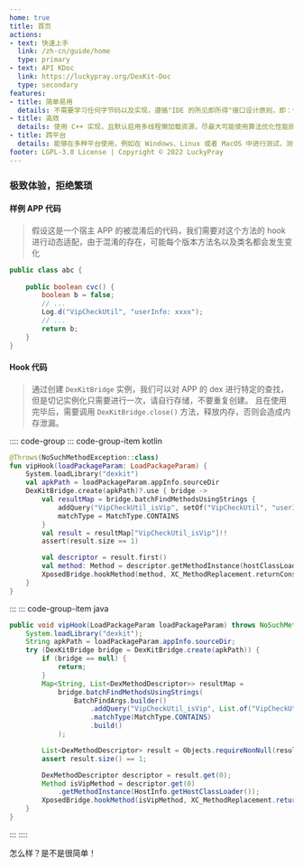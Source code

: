 ```yaml
---
home: true
title: 首页
actions:
- text: 快速上手
  link: /zh-cn/guide/home
  type: primary
- text: API KDoc
  link: https://luckypray.org/DexKit-Doc
  type: secondary
features:
- title: 简单易用
  details: 不需要学习任何字节码以及实现，遵循"IDE 的所见即所得"接口设计原则，即：依赖 IDE 提示， 可不需要文档就能迅速上手
- title: 高效
  details: 使用 C++ 实现，且默认启用多线程懒加载资源，尽最大可能使用算法优化性能损耗，速度是同类型工具的十倍甚至上百倍
- title: 跨平台
  details: 能够在多种平台使用，例如在 Windows、Linux 或者 MacOS 中进行测试，测试完成后再将逻辑移入 Android 平台
footer: LGPL-3.0 License | Copyright © 2022 LuckyPray
---
```


### 极致体验，拒绝繁琐

#### 样例 APP 代码

> 假设这是一个宿主 APP 的被混淆后的代码，我们需要对这个方法的 hook 进行动态适配，由于混淆的存在，可能每个版本方法名以及类名都会发生变化
```java
public class abc {
    
    public boolean cvc() {
        boolean b = false;
        // ...
        Log.d("VipCheckUtil", "userInfo: xxxx");
        // ...
        return b;
    }
}
```

#### Hook 代码

> 通过创建 `DexKitBridge` 实例，我们可以对 APP 的 dex 进行特定的查找，但是切记实例化只需要进行一次，请自行存储，不要重复创建。
> 且在使用完毕后，需要调用 `DexKitBridge.close()` 方法，释放内存，否则会造成内存泄漏。

:::: code-group
::: code-group-item kotlin
```kotlin
@Throws(NoSuchMethodException::class)
fun vipHook(loadPackageParam: LoadPackageParam) {
    System.loadLibrary("dexkit")
    val apkPath = loadPackageParam.appInfo.sourceDir
    DexKitBridge.create(apkPath)?.use { bridge ->
        val resultMap = bridge.batchFindMethodsUsingStrings { 
            addQuery("VipCheckUtil_isVip", setOf("VipCheckUtil", "userInfo:"))
            matchType = MatchType.CONTAINS
        }
        val result = resultMap["VipCheckUtil_isVip"]!!
        assert(result.size == 1)

        val descriptor = result.first()
        val method: Method = descriptor.getMethodInstance(hostClassLoader)
        XposedBridge.hookMethod(method, XC_MethodReplacement.returnConstant(true))
    }
}
```
:::
::: code-group-item java
```java
public void vipHook(LoadPackageParam loadPackageParam) throws NoSuchMethodException {
    System.loadLibrary("dexkit");
    String apkPath = loadPackageParam.appInfo.sourceDir;
    try (DexKitBridge bridge = DexKitBridge.create(apkPath)) {
        if (bridge == null) {
            return;
        }
        Map<String, List<DexMethodDescriptor>> resultMap =
            bridge.batchFindMethodsUsingStrings(
                BatchFindArgs.builder()
                    .addQuery("VipCheckUtil_isVip", List.of("VipCheckUtil", "userInfo:"))
                    .matchType(MatchType.CONTAINS)
                    .build()
            );

        List<DexMethodDescriptor> result = Objects.requireNonNull(resultMap.get("VipCheckUtil_isVip"));
        assert result.size() == 1;

        DexMethodDescriptor descriptor = result.get(0);
        Method isVipMethod = descriptor.get(0)
            .getMethodInstance(HostInfo.getHostClassLoader());
        XposedBridge.hookMethod(isVipMethod, XC_MethodReplacement.returnConstant(true));
    }
}
```
:::
::::

怎么样？是不是很简单！
